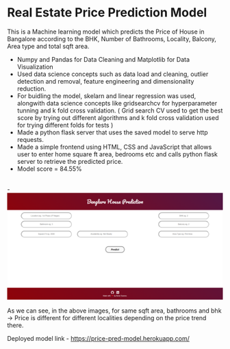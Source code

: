 # Real Estate Price Prediction Model

This is a Machine learning model which predicts the Price of House in Bangalore according to the BHK, Number of Bathrooms, Locality, Balcony, Area type and total sqft area.

- Numpy and Pandas for Data Cleaning and Matplotlib for Data Visualization
- Used data science concepts such as data load and cleaning, outlier detection and removal, feature engineering and dimensionality reduction.
- For buidling the model, skelarn and linear regression was used, alongwith data science concepts like gridsearchcv for hyperparameter tunning and k fold cross validation.
( Grid search CV used to get the best score by trying out different algorithms and k fold cross validation used for trying different folds for tests )
- Made a python flask server that uses the saved model to serve http requests. 
- Made a simple frontend using HTML, CSS and JavaScript that allows user to enter home square ft area, bedrooms etc and calls python flask server to retrieve the predicted price.
- Model score = 84.55%
<br />
- <img src="screencapture-price-pred-model-herokuapp-2021-10-25-14_35_07.png" />

<br />

As we can see, in the above images, for same sqft area, bathrooms and bhk -> Price is different for different localities depending on the price trend there.

Deployed model link - https://price-pred-model.herokuapp.com/
